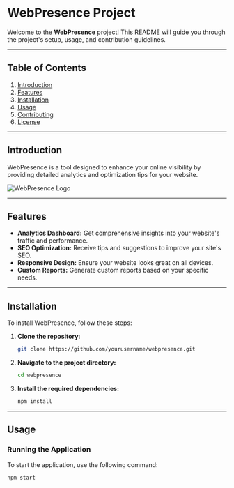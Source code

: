 # WebPresence Project

Welcome to the **WebPresence** project! This README will guide you through the project's setup, usage, and contribution guidelines.

---

## Table of Contents

1. [Introduction](#introduction)
2. [Features](#features)
3. [Installation](#installation)
4. [Usage](#usage)
5. [Contributing](#contributing)
6. [License](#license)

---

## Introduction

WebPresence is a tool designed to enhance your online visibility by providing detailed analytics and optimization tips for your website. 

![WebPresence Logo](path/to/logo.png)

---

## Features

- **Analytics Dashboard:** Get comprehensive insights into your website's traffic and performance.
- **SEO Optimization:** Receive tips and suggestions to improve your site's SEO.
- **Responsive Design:** Ensure your website looks great on all devices.
- **Custom Reports:** Generate custom reports based on your specific needs.

---

## Installation

To install WebPresence, follow these steps:

1. **Clone the repository:**
    ```bash
    git clone https://github.com/yourusername/webpresence.git
    ```
2. **Navigate to the project directory:**
    ```bash
    cd webpresence
    ```
3. **Install the required dependencies:**
    ```bash
    npm install
    ```

---

## Usage

### Running the Application

To start the application, use the following command:

```bash
npm start
